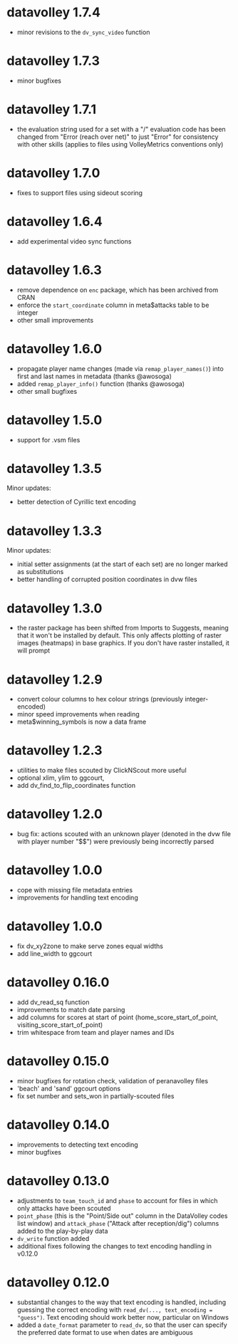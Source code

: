 datavolley 1.7.4
================
- minor revisions to the `dv_sync_video` function

datavolley 1.7.3
================
- minor bugfixes

datavolley 1.7.1
================
- the evaluation string used for a set with a "/" evaluation code has been changed from "Error (reach over net)" to just "Error" for consistency with other skills (applies to files using VolleyMetrics conventions only)

datavolley 1.7.0
================
- fixes to support files using sideout scoring

datavolley 1.6.4
================
- add experimental video sync functions

datavolley 1.6.3
================
- remove dependence on `enc` package, which has been archived from CRAN
- enforce the `start_coordinate` column in meta$attacks table to be integer
- other small improvements

datavolley 1.6.0
================
- propagate player name changes (made via `remap_player_names()`) into first and last names in metadata (thanks @awosoga)
- added `remap_player_info()` function (thanks @awosoga)
- other small bugfixes

datavolley 1.5.0
================
- support for .vsm files

datavolley 1.3.5
================
Minor updates:
- better detection of Cyrillic text encoding

datavolley 1.3.3
================
Minor updates:
- initial setter assignments (at the start of each set) are no longer marked as substitutions
- better handling of corrupted position coordinates in dvw files

datavolley 1.3.0
================
- the raster package has been shifted from Imports to Suggests, meaning that it won't be installed by default. This only affects plotting of raster images (heatmaps) in base graphics. If you don't have raster installed, it will prompt

datavolley 1.2.9
=================
- convert colour columns to hex colour strings (previously integer-encoded)
- minor speed improvements when reading
- meta$winning_symbols is now a data frame

datavolley 1.2.3
=================
- utilities to make files scouted by ClickNScout more useful
- optional xlim, ylim to ggcourt,
- add dv_find_to_flip_coordinates function

datavolley 1.2.0
=================
- bug fix: actions scouted with an unknown player (denoted in the dvw file with player number "$$") were previously being incorrectly parsed

datavolley 1.0.0
=================
- cope with missing file metadata entries
- improvements for handling text encoding

datavolley 1.0.0
=================
- fix dv_xy2zone to make serve zones equal widths
- add line_width to ggcourt

datavolley 0.16.0
=================
- add dv_read_sq function
- improvements to match date parsing
- add columns for scores at start of point (home_score_start_of_point, visiting_score_start_of_point)
- trim whitespace from team and player names and IDs

datavolley 0.15.0
=================
- minor bugfixes for rotation check, validation of peranavolley files
- 'beach' and 'sand' ggcourt options
- fix set number and sets_won in partially-scouted files

datavolley 0.14.0
=================
- improvements to detecting text encoding
- minor bugfixes

datavolley 0.13.0
=================
- adjustments to `team_touch_id` and `phase` to account for files in which only attacks have been scouted
- `point_phase` (this is the "Point/Side out" column in the DataVolley codes list window) and `attack_phase` ("Attack after reception/dig") columns added to the play-by-play data
- `dv_write` function added
- additional fixes following the changes to text encoding handling in v0.12.0

datavolley 0.12.0
=================
- substantial changes to the way that text encoding is handled, including guessing the correct encoding with `read_dv(..., text_encoding = "guess")`. Text encoding should work better now, particular on Windows
- added a `date_format` parameter to `read_dv`, so that the user can specify the preferred date format to use when dates are ambiguous

